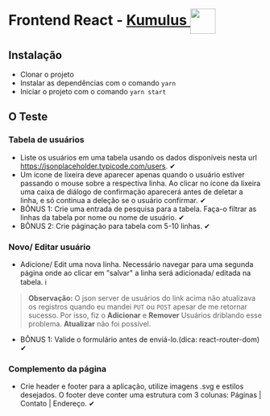 # Frontend React - [Kumulus <img width="50" align="center" src="https://media-exp1.licdn.com/dms/image/C4D0BAQHyUmnT2T1_Bw/company-logo_200_200/0?e=1607558400&v=beta&t=Z2Y2tQlwf4IhQTisI9gizLb3jlIp8dP1ZgSuKrLQsqg">](https://kumulus.com.br/)

## Instalação

- Clonar o projeto 
- Instalar as dependências com o comando ```yarn```
- Iniciar o projeto com o comando ```yarn start```

## O Teste

### Tabela de usuários
  - Liste os usuários em uma tabela usando os dados disponíveis nesta url https://jsonplaceholder.typicode.com/users. ✔
  - Um icone de lixeira deve aparecer apenas quando o usuário estiver passando o mouse sobre a respectiva linha. Ao clicar no ícone da lixeira uma caixa de diálogo de confirmação
aparecerá antes de deletar a linha, e só continua a deleção se o usuário confirmar.  ✔
  - BÔNUS 1: Crie uma entrada de pesquisa para a tabela. Faça-o filtrar as linhas da tabela por nome ou nome de usuário. ✔
  - BÔNUS 2: Crie páginação para tabela com 5-10 linhas. ✔

### Novo/ Editar usuário
  - Adicione/ Edit uma nova linha. Necessário navegar para uma segunda página onde ao clicar em "salvar" a linha será adicionada/ editada na tabela. ℹ
   > **Observação:** O json server de usuários do link acima não atualizava os registros quando eu mandei ```PUT``` ou ```POST``` apesar de me retornar sucesso. Por isso, fiz o **Adicionar** e **Remover** Usuários driblando esse problema. **Atualizar** não foi possível.
  - BÔNUS 1: Valide o formulário antes de enviá-lo.(dica: react-router-dom) ✔

### Complemento da página
-  Crie header e footer para a aplicação, utilize imagens .svg e estilos desejados. O footer deve conter uma estrutura com 3 colunas: Páginas | Contato | Endereço. ✔
